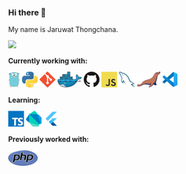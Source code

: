 ### Hi there 👋

My name is Jaruwat Thongchana.  

![](https://media1.tenor.com/images/00c748542b64cc4fb7042016d30127a9/tenor.gif?itemid=21591225)  

**Currently working with:**

<a href="https://golang.org/" title="Golang"><img src="icons/golang.png" /></a>
<a href="https://www.python.org/" title="Python"><img src="icons/python.png" /></a>
<a href="https://git-scm.com/" title="Git"><img src="icons/git.png" /></a>
<a href="https://www.docker.com/" title="Docker"><img src="icons/docker.png" /></a>
<a href="https://github.com/" title="GitHub"><img src="icons/github.png" /></a>
<a href="https://en.wikipedia.org/wiki/JavaScript" title="JavaScript"><img src="icons/javascript.png" /></a>
<a href="https://www.mysql.com/" title="MySQL"><img src="icons/mysql.png" /></a>
<a href="https://mariadb.org/" title="MariaDB"><img src="icons/mariadb.png" /></a>
<a href="https://code.visualstudio.com/" title="Visual Studio Code"><img src="icons/vscode.png" /></a>

**Learning:**

<a href="https://www.typescriptlang.org/" title="TypeScript"><img src="icons/typescript.png" /></a>
<a href="https://dart.dev/" title="Dart"><img src="icons/dartlang.png" /></a>
<a href="https://flutter.dev/" title="Flutter"><img src="icons/flutter.png" /></a>

**Previously worked with:**

<a href="https://www.php.net/" title="PHP"><img src="icons/php.png" /></a>
